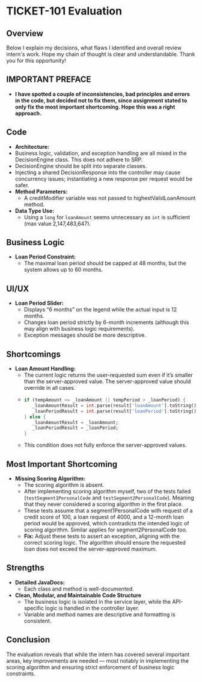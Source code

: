 # TICKET-101 Evaluation

## Overview
Below I explain my decisions, what flaws I identified and overall review intern's work. Hope my chain of thought is clear and understandable. Thank you for this opportunity!

## IMPORTANT PREFACE
- **I have spotted a couple of inconsistencies, bad principles and errors in the code, but decided not to fix them, since assignment stated to only fix the most important shortcoming. Hope this was a right approach.**

## Code
- **Architecture:**
 - Business logic, validation, and exception handling are all mixed in the DecisionEngine class. This does not adhere to SRP.
 - DecisionEngine should be split into separate classes.
 - Injecting a shared DecisionResponse into the controller may cause concurrency issues; instantiating a new response per request would be safer.
- **Method Parameters:**  
  - A creditModifier variable was not passed to highestValidLoanAmount method.
- **Data Type Use:**  
  - Using a `long` for `loanAmount` seems unnecessary as `int` is sufficient (max value 2,147,483,647).

## Business Logic
- **Loan Period Constraint:**  
  - The maximal loan period should be capped at 48 months, but the system allows up to 60 months.

## UI/UX
- **Loan Period Slider:**  
  - Displays “6 months” on the legend while the actual input is 12 months.
  - Changes loan period strictly by 6-month increments (although this may align with business logic requirements).
  - Exception messages should be more descriptive.

## Shortcomings
- **Loan Amount Handling:**  
  - The current logic returns the user-requested sum even if it’s smaller than the server-approved value. The server-approved value should override in all cases.
  - ```dart
    if (tempAmount <= _loanAmount || tempPeriod > _loanPeriod) {
       _loanAmountResult = int.parse(result['loanAmount'].toString());
       _loanPeriodResult = int.parse(result['loanPeriod'].toString());
    } else {
       _loanAmountResult = _loanAmount;
       _loanPeriodResult = _loanPeriod;
    }
    ```
  - This condition does not fully enforce the server-approved values.

## Most Important Shortcoming
- **Missing Scoring Algorithm:**  
  - The scoring algorithm is absent. 
  - After implementing scoring algorithm myself, two of the tests failed (`testSegment1PersonalCode` and `testSegment2PersonalCode`). Meaning that they never considered a scoring algorithm in the first place.
  - These tests assume that a segment1PersonalCode with request of a credit score of 100, a loan request of 4000, and a 12-month loan period would be approved, which contradicts the intended logic of scoring algorithm. Similar applies for segment2PersonalCode too.
  - **Fix:** Adjust these tests to assert an exception, aligning with the correct scoring logic. The algorithm should ensure the requested loan does not exceed the server-approved maximum.

## Strengths
- **Detailed JavaDocs:**  
  - Each class and method is well-documented.
- **Clean, Modular, and Maintainable Code Structure**
  - The business logic is isolated in the service layer, while the API-specific logic is handled in the controller layer.
  - Variable and method names are descriptive and formatting is consistent.


## Conclusion
The evaluation reveals that while the intern has covered several important areas, key improvements are needed — most notably in implementing the scoring algorithm and ensuring strict enforcement of business logic constraints. 